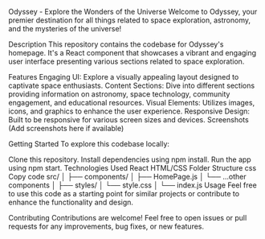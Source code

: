 Odyssey - Explore the Wonders of the Universe
Welcome to Odyssey, your premier destination for all things related to space exploration, astronomy, and the mysteries of the universe!

Description
This repository contains the codebase for Odyssey's homepage. It's a React component that showcases a vibrant and engaging user interface presenting various sections related to space exploration.

Features
Engaging UI: Explore a visually appealing layout designed to captivate space enthusiasts.
Content Sections: Dive into different sections providing information on astronomy, space technology, community engagement, and educational resources.
Visual Elements: Utilizes images, icons, and graphics to enhance the user experience.
Responsive Design: Built to be responsive for various screen sizes and devices.
Screenshots
(Add screenshots here if available)

Getting Started
To explore this codebase locally:

Clone this repository.
Install dependencies using npm install.
Run the app using npm start.
Technologies Used
React
HTML/CSS
Folder Structure
css
Copy code
src/
│
├── components/
│   ├── HomePage.js
│   └── ...other components
│
├── styles/
│   └── style.css
│
└── index.js
Usage
Feel free to use this code as a starting point for similar projects or contribute to enhance the functionality and design.

Contributing
Contributions are welcome! Feel free to open issues or pull requests for any improvements, bug fixes, or new features.


